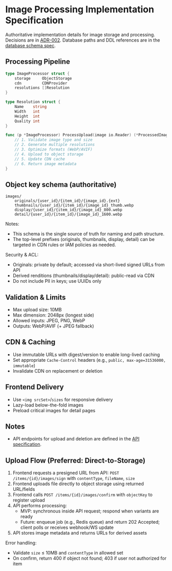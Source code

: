 # Image Processing Implementation Specification

Authoritative implementation details for image storage and processing. Decisions are in [ADR-002](../technical-decisions/adr-002-image-storage.md). Database paths and DDL references are in the [database schema spec](./database-schema.md).

## Processing Pipeline

```go
type ImageProcessor struct {
    storage     ObjectStorage
    cdn         CDNProvider
    resolutions []Resolution
}

type Resolution struct {
    Name    string
    Width   int
    Height  int
    Quality int
}

func (p *ImageProcessor) ProcessUpload(image io.Reader) (*ProcessedImage, error) {
    // 1. Validate image type and size
    // 2. Generate multiple resolutions
    // 3. Optimize formats (WebP/AVIF)
    // 4. Upload to object storage
    // 5. Update CDN cache
    // 6. Return image metadata
}
```

## Object key schema (authoritative)

```
images/
    originals/{user_id}/{item_id}/{image_id}.{ext}
    thumbnails/{user_id}/{item_id}/{image_id}_thumb.webp
    display/{user_id}/{item_id}/{image_id}_800.webp
    detail/{user_id}/{item_id}/{image_id}_1600.webp
```

Notes:

- This schema is the single source of truth for naming and path structure.
- The top-level prefixes (originals, thumbnails, display, detail) can be targeted in CDN rules or IAM policies as needed.

Security & ACL:

- Originals: private by default; accessed via short-lived signed URLs from API
- Derived renditions (thumbnails/display/detail): public-read via CDN
- Do not include PII in keys; use UUIDs only

## Validation & Limits

- Max upload size: 10MB
- Max dimension: 2048px (longest side)
- Allowed inputs: JPEG, PNG, WebP
- Outputs: WebP/AVIF (+ JPEG fallback)

## CDN & Caching

- Use immutable URLs with digest/version to enable long-lived caching
- Set appropriate `Cache-Control` headers (e.g., `public, max-age=31536000, immutable`)
- Invalidate CDN on replacement or deletion

## Frontend Delivery

- Use `<img srcSet>`/`sizes` for responsive delivery
- Lazy-load below-the-fold images
- Preload critical images for detail pages

## Notes

- API endpoints for upload and deletion are defined in the [API specification](./api-specification.md).

## Upload Flow (Preferred: Direct-to-Storage)

1. Frontend requests a presigned URL from API: `POST /items/{id}/images/sign` with `contentType`, `fileName`, `size`
2. Frontend uploads file directly to object storage using returned URL/fields
3. Frontend calls `POST /items/{id}/images/confirm` with `objectKey` to register upload
4. API performs processing:
   - MVP: synchronous inside API request; respond when variants are ready
   - Future: enqueue job (e.g., Redis queue) and return 202 Accepted; client polls or receives webhook/WS update
5. API stores image metadata and returns URLs for derived assets

Error handling:

- Validate `size` ≤ 10MB and `contentType` in allowed set
- On confirm, return 400 if object not found; 403 if user not authorized for item
